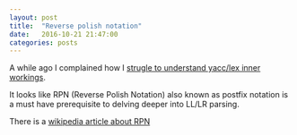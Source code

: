 ```yaml
---
layout: post
title:  "Reverse polish notation"
date:   2016-10-21 21:47:00
categories: posts
---
```


A while ago I complained how I [strugle to understand yacc/lex inner workings](/posts/2015/07/09/trouble-with-the-unicorn/).

It looks like RPN (Reverse Polish Notation) also known as postfix notation is a must have prerequisite to delving deeper into LL/LR parsing.

There is a [wikipedia article about RPN](https://en.wikipedia.org/wiki/Reverse_Polish_notation)
